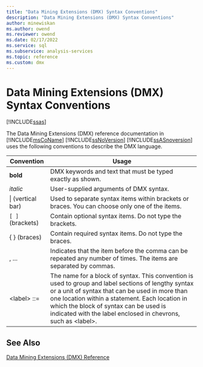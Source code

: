 ```yaml
---
title: "Data Mining Extensions (DMX) Syntax Conventions"
description: "Data Mining Extensions (DMX) Syntax Conventions"
author: minewiskan
ms.author: owend
ms.reviewer: owend
ms.date: 02/17/2022
ms.service: sql
ms.subservice: analysis-services
ms.topic: reference
ms.custom: dmx
---
```

# Data Mining Extensions (DMX) Syntax Conventions
[!INCLUDE[ssas](../includes/applies-to-version/ssas.md)]

  The Data Mining Extensions (DMX) reference documentation in [!INCLUDE[msCoName](../includes/msconame-md.md)] [!INCLUDE[ssNoVersion](../includes/ssnoversion-md.md)] [!INCLUDE[ssASnoversion](../includes/ssasnoversion-md.md)] uses the following conventions to describe the DMX language.  
  
|Convention|Usage|  
|----------------|-----------|  
|**bold**|DMX keywords and text that must be typed exactly as shown.|  
|*italic*|User-supplied arguments of DMX syntax.|  
|&#124; (vertical bar)|Used to separate syntax items within brackets or braces. You can choose only one of the items.|  
|`[ ]` (brackets)|Contain optional syntax items. Do not type the brackets.|  
|{ } (braces)|Contain required syntax items. Do not type the braces.|  
|, ...|Indicates that the item before the comma can be repeated any number of times. The items are separated by commas.|  
|\<label> ::=|The name for a block of syntax. This convention is used to group and label sections of lengthy syntax or a unit of syntax that can be used in more than one location within a statement. Each location in which the block of syntax can be used is indicated with the label enclosed in chevrons, such as \<label>.|  
  
## See Also  
 [Data Mining Extensions &#40;DMX&#41; Reference](../dmx/data-mining-extensions-dmx-reference.md)  
  
  

